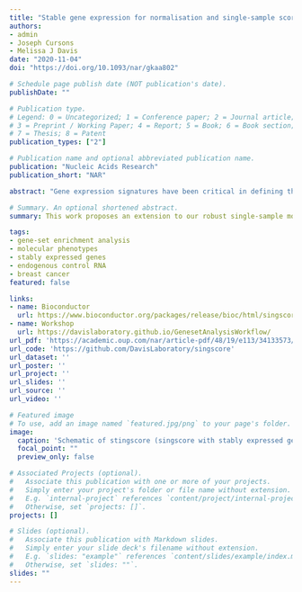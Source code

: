 ```yaml
---
title: "Stable gene expression for normalisation and single-sample scoring"
authors:
- admin
- Joseph Cursons
- Melissa J Davis
date: "2020-11-04"
doi: "https://doi.org/10.1093/nar/gkaa802"

# Schedule page publish date (NOT publication's date).
publishDate: ""

# Publication type.
# Legend: 0 = Uncategorized; 1 = Conference paper; 2 = Journal article;
# 3 = Preprint / Working Paper; 4 = Report; 5 = Book; 6 = Book section;
# 7 = Thesis; 8 = Patent
publication_types: ["2"]

# Publication name and optional abbreviated publication name.
publication: "Nucleic Acids Research"
publication_short: "NAR"

abstract: "Gene expression signatures have been critical in defining the molecular phenotypes of cells, tissues, and patient samples. Their most notable and widespread clinical application is stratification of breast cancer patients into molecular (PAM50) subtypes. The cost and relatively large amounts of fresh starting material required for whole-transcriptome sequencing has limited clinical application of thousands of existing gene signatures captured in repositories such as the Molecular Signature Database. We identified genes with stable expression across a range of abundances, and with a preserved relative ordering across thousands of samples, allowing signature scoring and supporting general data normalisation for transcriptomic data. Our new method, stingscore, quantifies and summarises relative expression levels of signature genes from individual samples through the inclusion of these ‘stably-expressed genes’. We show that our list of stable genes has better stability across cancer and normal tissue data than previously proposed gene sets. Additionally, we show that signature scores computed from targeted transcript measurements using stingscore can predict docetaxel response in breast cancer patients. This new approach to gene expression signature analysis will facilitate the development of panel-type tests for gene expression signatures, thus supporting clinical translation of the powerful insights gained from cancer transcriptomic studies."

# Summary. An optional shortened abstract.
summary: This work proposes an extension to our robust single-sample molecular phenotyping method, singscore, that works on targeted transcriptomic panels with as few as 5 endogenous control genes, thus taking the approach a step closer to the clinic.

tags:
- gene-set enrichment analysis
- molecular phenotypes
- stably expressed genes
- endogenous control RNA
- breast cancer
featured: false

links:
- name: Bioconductor
  url: https://www.bioconductor.org/packages/release/bioc/html/singscore.html
- name: Workshop
  url: https://davislaboratory.github.io/GenesetAnalysisWorkflow/
url_pdf: 'https://academic.oup.com/nar/article-pdf/48/19/e113/34133573/gkaa802.pdf'
url_code: 'https://github.com/DavisLaboratory/singscore'
url_dataset: ''
url_poster: ''
url_project: ''
url_slides: ''
url_source: ''
url_video: ''

# Featured image
# To use, add an image named `featured.jpg/png` to your page's folder. 
image:
  caption: 'Schematic of stingscore (singscore with stably expressed genes)'
  focal_point: ""
  preview_only: false

# Associated Projects (optional).
#   Associate this publication with one or more of your projects.
#   Simply enter your project's folder or file name without extension.
#   E.g. `internal-project` references `content/project/internal-project/index.md`.
#   Otherwise, set `projects: []`.
projects: []

# Slides (optional).
#   Associate this publication with Markdown slides.
#   Simply enter your slide deck's filename without extension.
#   E.g. `slides: "example"` references `content/slides/example/index.md`.
#   Otherwise, set `slides: ""`.
slides: ""
---
```

